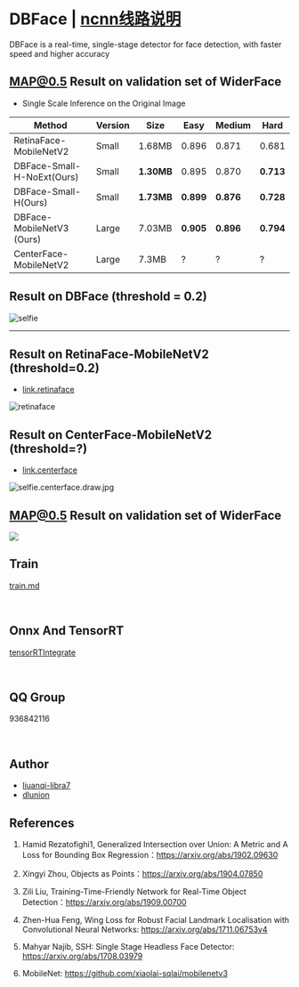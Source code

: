 # DBFace | [ncnn线路说明](README.ncnn.md)
DBFace is a real-time, single-stage detector for face detection, with faster speed and higher accuracy



## MAP@0.5 Result on validation set of WiderFace

*  Single Scale Inference on the Original Image

Method | Version | Size | Easy | Medium | Hard
-|-|-|-|-|-
RetinaFace-MobileNetV2 | Small | 1.68MB  | 0.896 | 0.871 | 0.681
DBFace-Small-H-NoExt(Ours) | Small   | **1.30MB** | 0.895 | 0.870 | **0.713** 
DBFace-Small-H(Ours)       | Small   | **1.73MB** | **0.899** | **0.876** | **0.728** 
DBFace-MobileNetV3 (Ours) | Large | 7.03MB | **0.905** | **0.896** | **0.794** 
CenterFace-MobileNetV2 | Large | 7.3MB | ? | ? | ?


## Result on DBFace (threshold = 0.2)

![selfie](result/selfie.draw.jpg)

---



## Result on RetinaFace-MobileNetV2 (threshold=0.2)

* [link.retinaface](https://github.com/deepinsight/insightface/tree/master/RetinaFace)

![retinaface](result/selfie.retinaface.draw.jpg)



## Result on CenterFace-MobileNetV2 (threshold=?)

* [link.centerface](https://github.com/Star-Clouds/CenterFace)

![selfie.centerface.draw.jpg](result/selfie.centerface.draw.jpg)


## MAP@0.5 Result on validation set of WiderFace

![](result/merge.jpg)



## Train

[train.md](train/small/README.md)

<br/>


## Onnx And TensorRT
[tensorRTIntegrate](https://github.com/dlunion/tensorRTIntegrate)

<br/>

## QQ Group

936842116

<br/>


## Author
- [liuanqi-libra7](https://github.com/liuanqi-libra7)
- [dlunion](https://github.com/dlunion)



## References

1. Hamid Rezatofighi1, Generalized Intersection over Union: A Metric and A Loss for Bounding Box Regression：https://arxiv.org/abs/1902.09630

2. Xingyi Zhou, Objects as Points：https://arxiv.org/abs/1904.07850

3. Zili Liu, Training-Time-Friendly Network for Real-Time Object Detection：https://arxiv.org/abs/1909.00700

4. Zhen-Hua Feng, Wing Loss for Robust Facial Landmark Localisation with Convolutional Neural Networks: https://arxiv.org/abs/1711.06753v4

5. Mahyar Najib, SSH: Single Stage Headless Face Detector: https://arxiv.org/abs/1708.03979

6. MobileNet: https://github.com/xiaolai-sqlai/mobilenetv3
